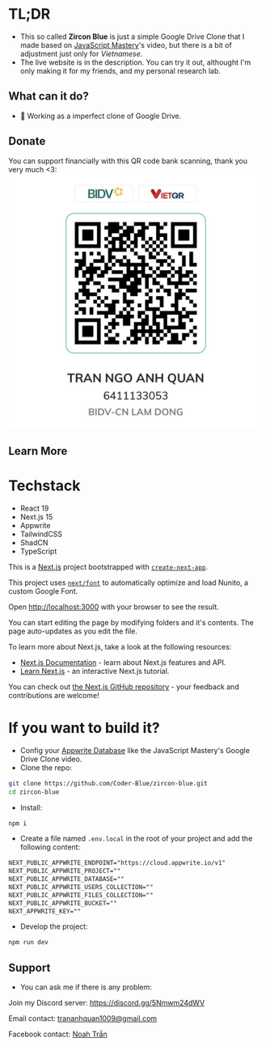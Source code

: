 # TL;DR

- This so called **Zircon Blue** is just a simple Google Drive Clone that I made based on [JavaScript Mastery](https://www.youtube.com/@javascriptmastery)'s video, but there is a bit of adjustment just only for _Vietnamese_.
- The live website is in the description. You can try it out, althought I'm only making it for my friends, and my personal research lab.

## What can it do?

- 💽 Working as a imperfect clone of Google Drive.

## Donate

You can support financially with this QR code bank scanning, thank you very much <3:
![BIDV](https://github.com/Coder-Blue/argon-note/blob/main/donation/IMG_4049.jpg?raw=true)

## Learn More

# Techstack

- React 19
- Next.js 15
- Appwrite
- TailwindCSS
- ShadCN
- TypeScript

This is a [Next.js](https://nextjs.org/) project bootstrapped with [`create-next-app`](https://github.com/vercel/next.js/tree/canary/packages/create-next-app).

This project uses [`next/font`](https://nextjs.org/docs/basic-features/font-optimization) to automatically optimize and load Nunito, a custom Google Font.

Open [http://localhost:3000](http://localhost:3000) with your browser to see the result.

You can start editing the page by modifying folders and it's contents. The page auto-updates as you edit the file.

To learn more about Next.js, take a look at the following resources:

- [Next.js Documentation](https://nextjs.org/docs) - learn about Next.js features and API.
- [Learn Next.js](https://nextjs.org/learn) - an interactive Next.js tutorial.

You can check out [the Next.js GitHub repository](https://github.com/vercel/next.js/) - your feedback and contributions are welcome!

# If you want to build it?

- Config your [Appwrite Database](https://appwrite.io/) like the JavaScript Mastery's Google Drive Clone video.
- Clone the repo:

```bash
git clone https://github.com/Coder-Blue/zircon-blue.git
cd zircon-blue
```

- Install:

```bash
npm i
```

- Create a file named `.env.local` in the root of your project and add the following content:

```env
NEXT_PUBLIC_APPWRITE_ENDPOINT="https://cloud.appwrite.io/v1"
NEXT_PUBLIC_APPWRITE_PROJECT=""
NEXT_PUBLIC_APPWRITE_DATABASE=""
NEXT_PUBLIC_APPWRITE_USERS_COLLECTION=""
NEXT_PUBLIC_APPWRITE_FILES_COLLECTION=""
NEXT_PUBLIC_APPWRITE_BUCKET=""
NEXT_APPWRITE_KEY=""
```

- Develop the project:

```bash
npm run dev
```

## Support

- You can ask me if there is any problem:

Join my Discord server: https://discord.gg/5Nmwm24dWV

Email contact: trananhquan1009@gmail.com

Facebook contact: [Noah Trần](https://www.facebook.com/noah.tran1109)
